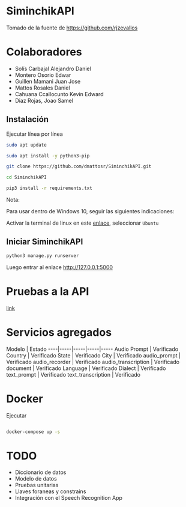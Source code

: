 # SiminchikAPI


Tomado de la fuente de https://github.com/rjzevallos

# Colaboradores

- Solís Carbajal Alejandro Daniel
- Montero Osorio Edwar
- Guillen Mamani Juan Jose
- Mattos Rosales Daniel
- Cahuana Ccallocunto Kevin Edward
- Diaz Rojas, Joao Samel



## Instalación

Ejecutar línea por línea

```bash
sudo apt update

sudo apt install -y python3-pip

git clone https://github.com/dmattosr/SiminchikAPI.git

cd SiminchikAPI

pip3 install -r requirements.txt

```

Nota:

Para usar dentro de Windows 10, seguir las siguientes indicaciones:

Activar la terminal de linux en este [enlace](https://www.neoguias.com/activar-terminal-linux-windows-10), seleccionar `Ubuntu`


## Iniciar SiminchikAPI

```bash
python3 manage.py runserver
```

Luego entrar al enlace http://127.0.0.1:5000


# Pruebas a la API

[link](./PruebasApi.md)


# Servicios agregados


Modelo | Estado
----|-----|-----|-----|-----
Audio Prompt | Verificado
Country | Verificado
State | Verificado
City | Verificado
audio_prompt | Verificado
audio_recorder | Verificado
audio_transcription | Verificado
document | Verificado
Language | Verificado
Dialect | Verificado
text_prompt | Verificado
text_transcription | Verificado


# Docker

Ejecutar

```bash

docker-compose up -s

```


# TODO

- Diccionario de datos
- Modelo de datos
- Pruebas unitarias
- Llaves foraneas y constrains
- Integración con el Speech Recognition App
